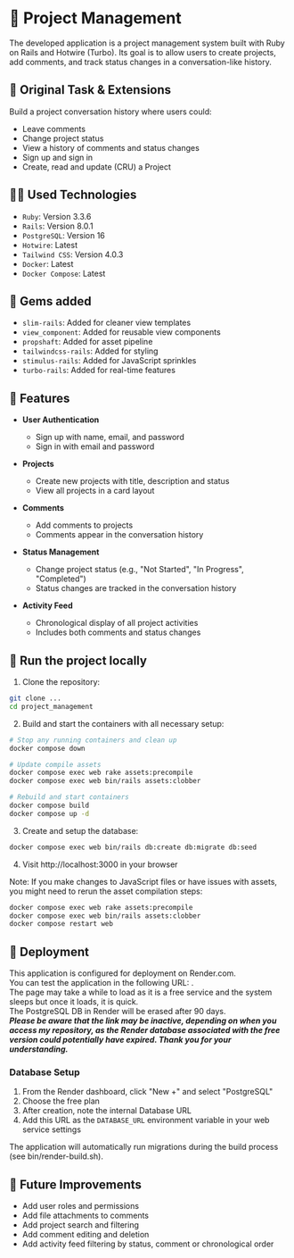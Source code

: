 # 🚀 Project Management

The developed application is a project management system built with Ruby on Rails and Hotwire (Turbo).
Its goal is to allow users to create projects, add comments, and track status changes in a conversation-like history.

## 🎯 Original Task & Extensions

Build a project conversation history where users could:
- Leave comments
- Change project status
- View a history of comments and status changes
- Sign up and sign in
- Create, read and update (CRU) a Project

## 🧑‍💻 Used Technologies

* `Ruby`: Version 3.3.6
* `Rails`: Version 8.0.1
* `PostgreSQL`: Version 16
* `Hotwire`: Latest
* `Tailwind CSS`: Version 4.0.3
* `Docker`: Latest
* `Docker Compose`: Latest

## 🔧 Gems added

* `slim-rails`: Added for cleaner view templates
* `view_component`: Added for reusable view components
* `propshaft`: Added for asset pipeline
* `tailwindcss-rails`: Added for styling
* `stimulus-rails`: Added for JavaScript sprinkles
* `turbo-rails`: Added for real-time features

## 🎢 Features

- **User Authentication**
  - Sign up with name, email, and password
  - Sign in with email and password

- **Projects**
  - Create new projects with title, description and status
  - View all projects in a card layout

- **Comments**
  - Add comments to projects
  - Comments appear in the conversation history

- **Status Management**
  - Change project status (e.g., "Not Started", "In Progress", "Completed")
  - Status changes are tracked in the conversation history

- **Activity Feed**
  - Chronological display of all project activities
  - Includes both comments and status changes

## 🐳 Run the project locally

1. Clone the repository:
```bash
git clone ...
cd project_management
```

2. Build and start the containers with all necessary setup:
```bash
# Stop any running containers and clean up
docker compose down

# Update compile assets
docker compose exec web rake assets:precompile
docker compose exec web bin/rails assets:clobber

# Rebuild and start containers
docker compose build
docker compose up -d
```

3. Create and setup the database:
```bash
docker compose exec web bin/rails db:create db:migrate db:seed
```

4. Visit http://localhost:3000 in your browser

Note: If you make changes to JavaScript files or have issues with assets, you might need to rerun the asset compilation steps:
```bash
docker compose exec web rake assets:precompile
docker compose exec web bin/rails assets:clobber
docker compose restart web
```

## 🚀 Deployment

This application is configured for deployment on Render.com.
<br>
You can test the application in the following URL: .
<br>
The page may take a while to load as it is a free service and the system sleeps but once it loads, it is quick.
<br>
The PostgreSQL DB in Render will be erased after 90 days.
<br>
***Please be aware that the link may be inactive, depending on when you access my repository, as the Render database associated with the free version could potentially have expired. Thank you for your understanding.***

### Database Setup

1. From the Render dashboard, click "New +" and select "PostgreSQL"
2. Choose the free plan
3. After creation, note the internal Database URL
4. Add this URL as the `DATABASE_URL` environment variable in your web service settings

The application will automatically run migrations during the build process (see bin/render-build.sh).

## 🧪 Future Improvements

- Add user roles and permissions
- Add file attachments to comments
- Add project search and filtering
- Add comment editing and deletion
- Add activity feed filtering by status, comment or chronological order
